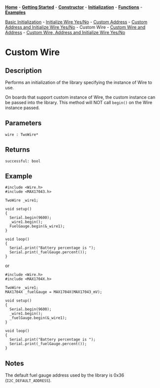 [**Home**](https://porrey.github.io/max1704x) -
[**Getting Started**](https://porrey.github.io/max1704x/getting-started) -
[**Constructor**](https://porrey.github.io/max1704x/constructor) - 
[**Initialization**](https://porrey.github.io/max1704x/initialization) - 
[**Functions**](https://porrey.github.io/max1704x/functions) -
[**Examples**](https://porrey.github.io/max1704x/examples)

[Basic Initialization](https://porrey.github.io/max1704x/initialization/basic) -
[Initialize Wire Yes/No](https://porrey.github.io/max1704x/initialization/initialize-wire-yes-no) -
[Custom Address](https://porrey.github.io/max1704x/initialization/custom-address) -
[Custom Address and Initialize Wire Yes/No](https://porrey.github.io/max1704x/initialization/custom-address-initialize-wire-yes-no) -
Custom Wire -
[Custom Wire and Address](https://porrey.github.io/max1704x/initialization/custom-wire-address) -
[Custom Wire, Address and Initialize Wire Yes/No](https://porrey.github.io/max1704x/initialization/custom-wire-address-initialize-wire-yes-no)

# Custom Wire
## Description
Performs an initialization of the library specifying the instance of Wire to use.

On boards that support custom instance of Wire, the custom instance can be passed into the library. This method will NOT call `begin()` on the Wire instance passed.

## Parameters
`wire : TwoWire*`

## Returns
`successful: bool`

## Example
	#include <Wire.h>
	#include <MAX17043.h>

	TwoWire _wire1;

	void setup()
	{
	  Serial.begin(9600);
	  _wire1.begin();
	  FuelGauge.begin(&_wire1);
	}

	void loop()
	{
	  Serial.print("Battery percentage is ");
	  Serial.print(_fuelGauge.percent());
	}

or

	#include <Wire.h>
	#include <MAX1704X.h>

	TwoWire _wire1;
	MAX1704X _fuelGauge = MAX1704X(MAX17043_mV); 

	void setup()
	{
	  Serial.begin(9600);
	  _wire1.begin();
	  _fuelGauge.begin(&_wire1);
	}

	void loop()
	{
	  Serial.print("Battery percentage is ");
	  Serial.print(_fuelGauge.percent());
	}
	
## Notes
The default fuel gauge address used by the library is 0x36 (`I2C_DEFAULT_ADDRESS`).